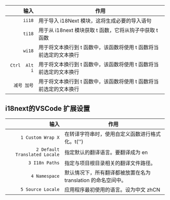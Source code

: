 


| 输入           |  作用                 |
| ------:        | ---                   |
| `ii18`         | 用于导入 i18Next 模块，这将生成必要的导入语句                          |
| `ti18`         | 用于从 i18next 模块获取 t 函数，它将从钩子中获取 t 函数                |
| `wi18`         | 用于将文本换行到 t 函数中，该函数将使用 t 函数将当前选定的文本换行     |
| `Ctrl  Alt  i` | 用于将文本换行到 t 函数中，该函数将使用 t 函数将当前选定的文本换行     |
| `减号 加号`    | 用于将文本换行到 t 函数中，该函数将使用 t 函数将当前选定的文本换行     |


## i18next的VSCode 扩展设置

| 输入           |  作用                 |
| ------:        | ---                   |
| `1 Custom Wrap X`             | 在转译字符串时，使用自定义函数进行格式化。t('')  |
| `2 Default Translated Locale` | 指定默认的翻译语言。要翻译成为 en                |
| `3 I18n Paths`                | 指定与项目根目录相关的翻译文件路径。     |
| `4 Namespace`                 | 默认情况下，所有翻译都被放置在名为 translation 的命名空间中。|
| `5 Source Locale`             | 应用程序最初使用的语言。设为中文 zhCN     |





